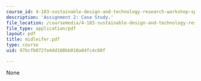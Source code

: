 ```yaml
---
course_id: 4-183-sustainable-design-and-technology-research-workshop-spring-2004
description: 'Assignment 2: Case Study.'
file_location: /coursemedia/4-183-sustainable-design-and-technology-research-workshop-spring-2004/97bcfb072fe4dd100bb010a84fc4c60f_midleifer.pdf
file_type: application/pdf
layout: pdf
title: midleifer.pdf
type: course
uid: 97bcfb072fe4dd100bb010a84fc4c60f

---
```

None